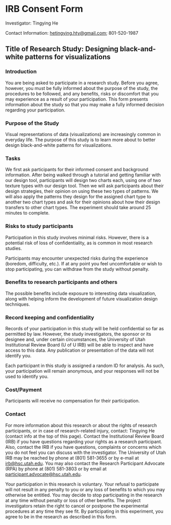 # IRB Consent Form 

Investigator: Tingying He 

Contact Information: hetingying.hty@gmail.com; 801-520-1987 

## Title of Research Study: Designing black-and-white patterns for visualizations 

 

### Introduction 

You are being asked to participate in a research study. Before you agree, however, you must be fully informed about the purpose of the study, the procedures to be followed, and any benefits, risks or discomfort that you may experience as a result of your participation. This form presents information about the study so that you may make a fully informed decision regarding your participation. 

 

### Purpose of the Study 

Visual representations of data (visualizations) are increasingly common in everyday life. The purpose of this study is to learn more about to better design black-and-white patterns for visualizations. 

 

### Tasks 

We first ask participants for their informed consent and background information. After being walked through a tutorial and getting familiar with our design tool, participants will design two charts each, using one of two texture types with our design tool. Then we will ask participants about their design strategies, their opinion on using these two types of patterns. We will also apply the patterns they design for the assigned chart type to another two chart types and ask for their opinions about how their design transfers to other chart types. The experiment should take around 25 minutes to complete. 

 

### Risks to study participants 

Participation in this study involves minimal risks. However, there is a potential risk of loss of confidentiality, as is common in most research studies.  

Participants may encounter unexpected risks during the experience (boredom, difficulty, etc.). If at any point you feel uncomfortable or wish to stop participating, you can withdraw from the study without penalty. 

### Benefits to research participants and others 

The possible benefits include exposure to interesting data visualization, along with helping inform the development of future visualization design techniques. 

 

### Record keeping and confidentiality 

Records of your participation in this study will be held confidential so far as permitted by law. However, the study investigators, the sponsor or its designee and, under certain circumstances, the University of Utah Institutional Review Board (U of U IRB) will be able to inspect and have access to this data. Any publication or presentation of the data will not identify you. 

 

Each participant in this study is assigned a random ID for analysis. As such, your participation will remain anonymous, and your responses will not be used to identify you. 

 

### Cost/Payment 

Participants will receive no compensation for their participation. 

 

### Contact 

For more information about this research or about the rights of research participants, or in case of research-related injury, contact: Tingying He (contact info at the top of this page). Contact the Institutional Review Board (IRB) if you have questions regarding your rights as a research participant. Also, contact the IRB if you have questions, complaints or concerns which you do not feel you can discuss with the investigator. The University of Utah IRB may be reached by phone at (801) 581-3655 or by e-mail at irb@hsc.utah.edu. You may also contact the Research Participant Advocate (RPA) by phone at (801) 581-3803 or by email at participant.advocate@hsc.utah.edu. 

 

Your participation in this research is voluntary. Your refusal to participate will not result in any penalty to you or any loss of benefits to which you may otherwise be entitled. You may decide to stop participating in the research at any time without penalty or loss of other benefits. The project investigators retain the right to cancel or postpone the experimental procedures at any time they see fit. By participating in this experiment, you agree to be in the research as described in this form. 

 

 
